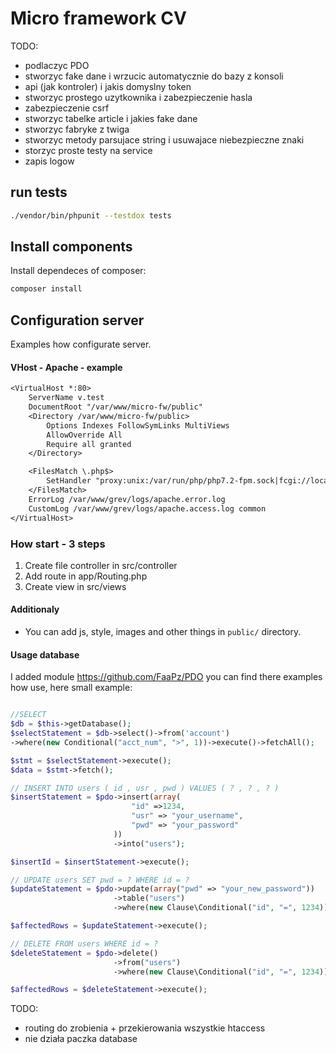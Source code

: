 # Micro framework CV


TODO:

* podlaczyc PDO
* stworzyc fake dane i wrzucic automatycznie do bazy z konsoli
* api (jak kontroler) i jakis domyslny token
* stworzyc prostego uzytkownika i zabezpieczenie hasla
* zabezpieczenie csrf
* stworzyc tabelke article i jakies fake dane
* stworzyc fabryke z twiga
* stworzyc metody parsujace string i usuwajace niebezpieczne znaki
* storzyc proste testy na service
* zapis logow



## run tests
```bash
./vendor/bin/phpunit --testdox tests
```

## Install components

Install dependeces of composer:

```bash
composer install
```


## Configuration server

Examples how configurate server.

#### VHost - Apache - example

```txt
<VirtualHost *:80>
    ServerName v.test
    DocumentRoot "/var/www/micro-fw/public"
    <Directory /var/www/micro-fw/public>
        Options Indexes FollowSymLinks MultiViews
        AllowOverride All
        Require all granted
    </Directory>

    <FilesMatch \.php$>
        SetHandler "proxy:unix:/var/run/php/php7.2-fpm.sock|fcgi://localhost"
    </FilesMatch>
    ErrorLog /var/www/grev/logs/apache.error.log
    CustomLog /var/www/grev/logs/apache.access.log common
</VirtualHost>
```

### How start - 3 steps

1. Create file controller in src/controller
1. Add route in app/Routing.php
1. Create view in src/views

#### Additionaly

* You can add js, style, images and other things in  ``public/`` directory. 

#### Usage database

I added module https://github.com/FaaPz/PDO you can find there examples how use, here small example:
```php

//SELECT
$db = $this->getDatabase();
$selectStatement = $db->select()->from('account')
->where(new Conditional("acct_num", ">", 1))->execute()->fetchAll();

$stmt = $selectStatement->execute();
$data = $stmt->fetch();

// INSERT INTO users ( id , usr , pwd ) VALUES ( ? , ? , ? )
$insertStatement = $pdo->insert(array(
                           "id" =>1234,
                           "usr" => "your_username",
                           "pwd" => "your_password"
                       ))
                       ->into("users");

$insertId = $insertStatement->execute();

// UPDATE users SET pwd = ? WHERE id = ?
$updateStatement = $pdo->update(array("pwd" => "your_new_password"))
                       ->table("users")
                       ->where(new Clause\Conditional("id", "=", 1234));

$affectedRows = $updateStatement->execute();

// DELETE FROM users WHERE id = ?
$deleteStatement = $pdo->delete()
                       ->from("users")
                       ->where(new Clause\Conditional("id", "=", 1234));

$affectedRows = $deleteStatement->execute();

```

TODO:
* routing do zrobienia + przekierowania wszystkie htaccess
* nie działa paczka database 